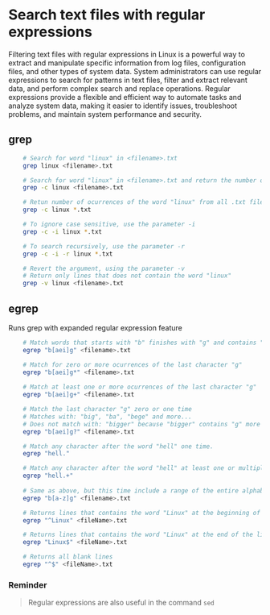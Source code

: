 # Search text files with regular expressions
Filtering text files with regular expressions in Linux is a powerful way to extract and manipulate specific information from log files, configuration files, and other types of system data. System administrators can use regular expressions to search for patterns in text files, filter and extract relevant data, and perform complex search and replace operations. Regular expressions provide a flexible and efficient way to automate tasks and analyze system data, making it easier to identify issues, troubleshoot problems, and maintain system performance and security.

## grep
```bash
    # Search for word "linux" in <filename>.txt
    grep linux <filename>.txt

    # Search for word "linux" in <filename>.txt and return the number of ocurrences
    grep -c linux <filename>.txt

    # Retun number of ocurrences of the word "linux" from all .txt files under the current directory
    grep -c linux *.txt

    # To ignore case sensitive, use the parameter -i
    grep -c -i linux *.txt

    # To search recursively, use the parameter -r
    grep -c -i -r linux *.txt

    # Revert the argument, using the parameter -v
    # Return only lines that does not contain the word "linux"
    grep -v linux <filename>.txt
```

## egrep
Runs grep with expanded regular expression feature
```bash
    # Match words that starts with "b" finishes with "g" and contains "a" or "e" or "i" in between.
    egrep "b[aei]g" <filename>.txt

    # Match for zero or more ocurrences of the last character "g"
    egrep "b[aei]g*" <filename>.txt
    
    # Match at least one or more ocurrences of the last character "g"
    egrep "b[aei]g+" <filename>.txt

    # Match the last character "g" zero or one time
    # Matches with: "big", "ba", "bege" and more...
    # Does not match with: "bigger" because "bigger" contains "g" more than one time
    egrep "b[aei]g?" <filename>.txt

    # Match any character after the word "hell" one time.
    egrep "hell."

    # Match any character after the word "hell" at least one or multiple times.
    egrep "hell.+"
    
    # Same as above, but this time include a range of the entire alphabet in between first and last letters.
    egrep "b[a-z]g" <filename>.txt

    # Returns lines that contains the word "Linux" at the beginning of the line
    egrep "^Linux" <fileName>.txt

    # Returns lines that contains the word "Linux" at the end of the line
    egrep "Linux$" <fileName>.txt

    # Returns all blank lines
    egrep "^$" <fileName>.txt
```

### Reminder
> Regular expressions are also useful in the command `sed`